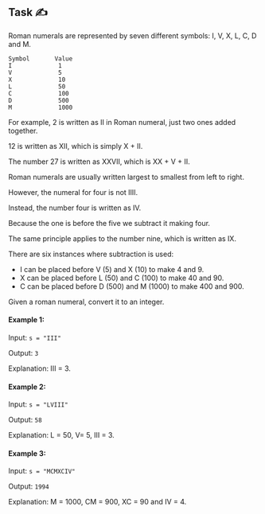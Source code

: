 ## Task ✍
Roman numerals are represented by seven different symbols: I, V, X, L, C, D and M.
```
Symbol       Value
I             1
V             5
X             10
L             50
C             100
D             500
M             1000
```
For example, 2 is written as II in Roman numeral, just two ones added together. 

12 is written as XII, which is simply X + II. 

The number 27 is written as XXVII, which is XX + V + II.

Roman numerals are usually written largest to smallest from left to right. 

However, the numeral for four is not IIII. 

Instead, the number four is written as IV. 

Because the one is before the five we subtract it making four. 

The same principle applies to the number nine, which is written as IX. 

There are six instances where subtraction is used:

* I can be placed before V (5) and X (10) to make 4 and 9. 
* X can be placed before L (50) and C (100) to make 40 and 90. 
* C can be placed before D (500) and M (1000) to make 400 and 900.

Given a roman numeral, convert it to an integer.

#### Example 1:
Input: ```s = "III"```

Output: ```3```

Explanation: III = 3.

#### Example 2:
Input: ```s = "LVIII"```

Output: ```58```

Explanation: L = 50, V= 5, III = 3.

#### Example 3:
Input: ```s = "MCMXCIV"```

Output: ```1994```

Explanation: M = 1000, CM = 900, XC = 90 and IV = 4.


